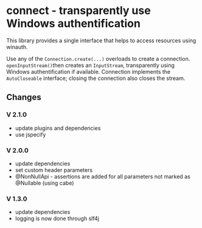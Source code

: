 connect - transparently use Windows authentification
====================================================

This library provides a single interface that helps to access resources using winauth.

Use any of the `Connection.create(...)` overloads to create a connection. `openInputStream()`then creates an  `InputStream`, transparently using Windows authentification if available. Connection implements the `AutoCloseable` interface; closing the connection also closes the stream.

Changes
-------

### V 2.1.0

 - update plugins and dependencies
 - use jspecify

### V 2.0.0

 - update dependencies
 - set custom header parameters
 - @NonNullApi - assertions are added for all parameters not marked as @Nullable (using cabe)

### V 1.3.0

 - update dependencies
 - logging is now done through slf4j
